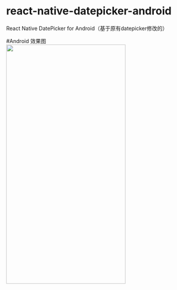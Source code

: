 # react-native-datepicker-android
React Native DatePicker for Android（基于原有datepicker修改的）

#Android
效果图<br/>
<img src="https://github.com/jjhappyforever/eact-native-datepicker-android/blob/master/screenshots/screenshot.png" width="320" height="640">
